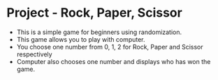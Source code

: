 # Project - Rock, Paper, Scissor
* This is a simple game for beginners using randomization.
* This game allows you to play with computer.
* You choose one number from 0, 1, 2 for Rock, Paper and Scissor respectively
* Computer also chooses one number and displays who has won the game.
